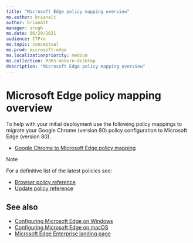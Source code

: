 ```yaml
---
title: "Microsoft Edge policy mapping overview"
ms.author: brianalt
author: brianalt
manager: srugh
ms.date: 06/29/2021
audience: ITPro
ms.topic: conceptual
ms.prod: microsoft-edge
ms.localizationpriority: medium
ms.collection: M365-modern-desktop
description: "Microsoft Edge policy mapping overview"
---
```


# Microsoft Edge policy mapping overview

To help with your initial deployment use the following policy mappings to migrate your Google Chrome (version 80) policy configuration to Microsoft Edge (version 80).

- [Google Chrome to Microsoft Edge policy mapping](microsoft-edge-policy-map-chrome-to-newedge.md)

> [!NOTE]
> For a definitive list of the latest policies see:
> - [Browser policy reference](microsoft-edge-policies.md)
> - [Update policy reference](microsoft-edge-update-policies.md)

## See also
- [Configuring Microsoft Edge on Windows](configure-microsoft-edge.md)
- [Configuring Microsoft Edge on macOS](configure-microsoft-edge-on-mac.md)
- [Microsoft Edge Enterprise landing page](https://aka.ms/EdgeEnterprise)
